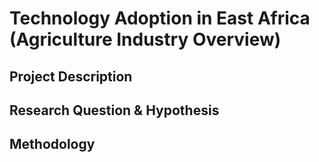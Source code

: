 # Technology Adoption in East Africa (Agriculture Industry Overview)

## Project Description

## Research Question & Hypothesis 

## Methodology


